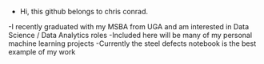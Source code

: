 -  Hi, this github belongs to chris conrad. 

-I recently graduated with my MSBA from UGA and am interested in Data Science / Data Analytics roles
-Included here will be many of my personal machine learning projects
-Currently the steel defects notebook is the best example of my work
<!---
chris-cod3/chris-cod3 is a ✨ special ✨ repository because its `README.md` (this file) appears on your GitHub profile.
You can click the Preview link to take a look at your changes.
--->
